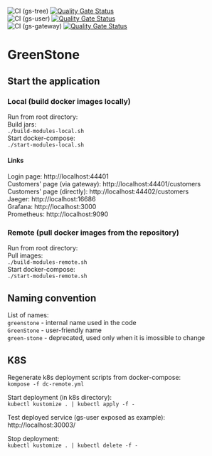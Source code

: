 ![CI (gs-tree)](https://github.com/asamal/greenstone/workflows/CI%20(gs-tree)/badge.svg)
[![Quality Gate Status](https://sonarcloud.io/api/project_badges/measure?project=gs-tree&metric=alert_status)](https://sonarcloud.io/dashboard?id=gs-tree)  
![CI (gs-user)](https://github.com/asamal/greenstone/workflows/CI%20(gs-user)/badge.svg)
[![Quality Gate Status](https://sonarcloud.io/api/project_badges/measure?project=gs-user&metric=alert_status)](https://sonarcloud.io/dashboard?id=gs-user)  
![CI (gs-gateway)](https://github.com/asamal/greenstone/workflows/CI%20(gs-gateway)/badge.svg)
[![Quality Gate Status](https://sonarcloud.io/api/project_badges/measure?project=gs-gateway&metric=alert_status)](https://sonarcloud.io/dashboard?id=gs-gateway)


# GreenStone

## Start the application

### Local (build docker images locally)

Run from root directory:  
Build jars:  
`./build-modules-local.sh`  
Start docker-compose:   
`./start-modules-local.sh`

#### Links
Login page:
http://localhost:44401  
Customers' page (via gateway):
http://localhost:44401/customers  
Customers' page (directly):
http://localhost:44402/customers  
Jaeger:
http://localhost:16686  
Grafana:
http://localhost:3000  
Prometheus:
http://localhost:9090  

### Remote (pull docker images from the repository)

Run from root directory:  
Pull images:  
`./build-modules-remote.sh`  
Start docker-compose:   
`./start-modules-remote.sh`

## Naming convention

List of names:  
`greenstone` - internal name used in the code  
`GreenStone` - user-friendly name  
`green-stone` - deprecated, used only when it is imossible to change  

## K8S

Regenerate k8s deployment scripts from docker-compose:  
`kompose -f dc-remote.yml`  

Start deployment (in k8s directory):  
`kubectl kustomize . | kubectl apply -f -`  

Test deployed service (gs-user exposed as example):  
http://localhost:30003/

Stop deployment:  
`kubectl kustomize . | kubectl delete -f -`
